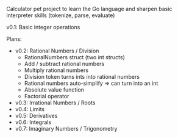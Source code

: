 Calculator pet project to learn the Go language and sharpen basic interpreter skills (tokenize, parse, evaluate)

v0.1: Basic integer operations

Plans:
 - v0.2: Rational Numbers / Division
   - RationalNumbers struct (two int structs)
   - Add / subtract rational numbers
   - Multiply rational numbers
   - Division token turns ints into rational numbers
   - Rational numbers auto-simplify => can turn into an int
   - Absolute value function
   - Factorial operator
 - v0.3: Irrational Numbers / Roots
 - v0.4: Limits
 - v0.5: Derivatives
 - v0.6: Integrals
 - v0.7: Imaginary Numbers / Trigonometry
